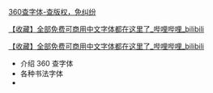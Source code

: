 [360查字体-查版权，免纠纷](https://fonts.safe.360.cn/)

[【收藏】全部免费可商用中文字体都在这里了_哔哩哔哩_bilibili](https://www.bilibili.com/video/BV1rM4y1A7AJ/?spm_id_from=333.337.search-card.all.click&vd_source=dbf6bcb88ffa406224b1704eac3c988e)

[【收藏】全部免费可商用中文字体都在这里了_哔哩哔哩_bilibili](https://www.bilibili.com/video/BV1rM4y1A7AJ/?spm_id_from=333.337.search-card.all.click&vd_source=dbf6bcb88ffa406224b1704eac3c988e)
- 介绍 360 查字体
- 各种书法字体
- 


